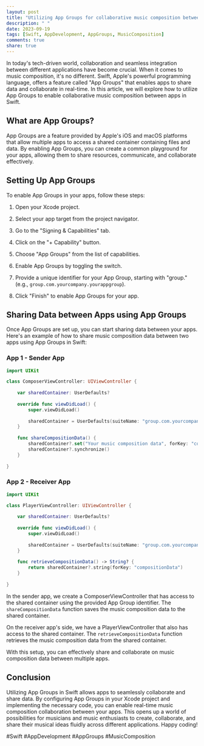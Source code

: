 ```yaml
---
layout: post
title: "Utilizing App Groups for collaborative music composition between apps in Swift"
description: " "
date: 2023-09-19
tags: [Swift, AppDevelopment, AppGroups, MusicComposition]
comments: true
share: true
---
```


In today's tech-driven world, collaboration and seamless integration between different applications have become crucial. When it comes to music composition, it's no different. Swift, Apple's powerful programming language, offers a feature called "App Groups" that enables apps to share data and collaborate in real-time. In this article, we will explore how to utilize App Groups to enable collaborative music composition between apps in Swift.

## What are App Groups?

App Groups are a feature provided by Apple's iOS and macOS platforms that allow multiple apps to access a shared container containing files and data. By enabling App Groups, you can create a common playground for your apps, allowing them to share resources, communicate, and collaborate effectively.

## Setting Up App Groups

To enable App Groups in your apps, follow these steps:

1. Open your Xcode project.

2. Select your app target from the project navigator.

3. Go to the "Signing & Capabilities" tab.

4. Click on the "+ Capability" button.

5. Choose "App Groups" from the list of capabilities.

6. Enable App Groups by toggling the switch.

7. Provide a unique identifier for your App Group, starting with "group." (e.g., `group.com.yourcompany.yourappgroup`).

8. Click "Finish" to enable App Groups for your app.

## Sharing Data between Apps using App Groups

Once App Groups are set up, you can start sharing data between your apps. Here's an example of how to share music composition data between two apps using App Groups in Swift:

### App 1 - Sender App

```swift
import UIKit

class ComposerViewController: UIViewController {
    
    var sharedContainer: UserDefaults?
    
    override func viewDidLoad() {
        super.viewDidLoad()
        
        sharedContainer = UserDefaults(suiteName: "group.com.yourcompany.yourappgroup")
    }
    
    func shareCompositionData() {
        sharedContainer?.set("Your music composition data", forKey: "compositionData")
        sharedContainer?.synchronize()
    }
    
}
```

### App 2 - Receiver App

```swift
import UIKit

class PlayerViewController: UIViewController {
    
    var sharedContainer: UserDefaults?
    
    override func viewDidLoad() {
        super.viewDidLoad()
        
        sharedContainer = UserDefaults(suiteName: "group.com.yourcompany.yourappgroup")
    }
    
    func retrieveCompositionData() -> String? {
        return sharedContainer?.string(forKey: "compositionData")
    }
    
}
```

In the sender app, we create a ComposerViewController that has access to the shared container using the provided App Group identifier. The `shareCompositionData` function saves the music composition data to the shared container.

On the receiver app's side, we have a PlayerViewController that also has access to the shared container. The `retrieveCompositionData` function retrieves the music composition data from the shared container.

With this setup, you can effectively share and collaborate on music composition data between multiple apps.

## Conclusion

Utilizing App Groups in Swift allows apps to seamlessly collaborate and share data. By configuring App Groups in your Xcode project and implementing the necessary code, you can enable real-time music composition collaboration between your apps. This opens up a world of possibilities for musicians and music enthusiasts to create, collaborate, and share their musical ideas fluidly across different applications. Happy coding!

#Swift #AppDevelopment #AppGroups #MusicComposition